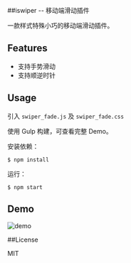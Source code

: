 ##iswiper -- 移动端滑动插件

一款样式特殊小巧的移动端滑动插件。

## Features

- 支持手势滑动
- 支持顺逆时针

## Usage

引入 `swiper_fade.js` 及 `swiper_fade.css`

使用 Gulp 构建，可查看完整 Demo。

安装依赖：
```
$ npm install
```

运行：

```
$ npm start
```

## Demo

![demo](https://github.com/chokcoco/swiper_fade/blob/master/images/2.gif)

##License

MIT
